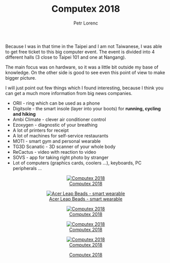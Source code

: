 ﻿---
layout: post
title: Computex 2018
description: My personal opinion about Computex 2018 which was held in Taipei, Taiwan
author: Petr Lorenc
comments: true
---

Because I was in that time in the Taipei and I am not Taiwanese, I was able to get free ticket to this big computer event. The event is divided into 4 different halls (3 close to Taipei 101 and one at Nangang).

The main focus was on hardware, so it was a little bit outside my base of knowledge. On the other side is good to see even this point of view to make bigger picture.

I will just point out few things which I found interesting, because I think you can get a much more information from big news companies.
  * ORII - ring which can be used as a phone
  * Digitsole - the smart insole (layer into your boots) for **running, cycling and hiking**
  * Ambi Climate - clever air conditioner control
  * Ezoxygen - diagnostic of your breathing
  * A lot of printers for receipt
  * A lot of machines for self-service restaurants
  * MOTI - smart gym and personal wearable
  * TG3D Scanatic - 3D scanner of your whole body
  * ReCactus - video with reaction to video
  * SOVS - app for taking right photo by stranger
  * Lot of computers (graphics cards, coolers ...), keyboards, PC peripherals ...


<figure align="middle">
  <a href="{{ site.baseurl }}/images/computex/01.jpg" data-lightbox="Computex 2018" data-title="Computex 2018" data-lightbox="roadtrip">
    <img src="{{ site.baseurl }}/images/computex/01.jpg" alt="Computex 2018" title="Computex 2018"/>
    <figcaption>Computex 2018</figcaption>
  </a>
</figure>

<figure align="middle">
  <a href="{{ site.baseurl }}/images/computex/02.jpg" data-lightbox="Acer Leap Beads - smart wearable" data-title="Acer Leap Beads - smart wearable" data-lightbox="roadtrip">
    <img src="{{ site.baseurl }}/images/computex/02.jpg" alt="Acer Leap Beads - smart wearable" title="Acer Leap Beads - smart wearable"/>
    <figcaption>Acer Leap Beads - smart wearable</figcaption>
  </a>
</figure>

<figure align="middle">
  <a href="{{ site.baseurl }}/images/computex/03.jpg" data-lightbox="Computex 2018" data-title="Computex 2018" data-lightbox="roadtrip">
    <img src="{{ site.baseurl }}/images/computex/03.jpg" alt="Computex 2018" title="Computex 2018"/>
    <figcaption>Computex 2018</figcaption>
  </a>
</figure>

<figure align="middle">
  <a href="{{ site.baseurl }}/images/computex/04.jpg" data-lightbox="Computex 2018" data-title="Computex 2018" data-lightbox="roadtrip">
    <img src="{{ site.baseurl }}/images/computex/04.jpg" alt="Computex 2018" title="Computex 2018"/>
    <figcaption>Computex 2018</figcaption>
  </a>
</figure>

<figure align="middle">
  <a href="{{ site.baseurl }}/images/computex/05.jpg" data-lightbox="Computex 2018" data-title="Computex 2018" data-lightbox="roadtrip">
    <img src="{{ site.baseurl }}/images/computex/05.jpg" alt="Computex 2018" title="Computex 2018"/>
    <figcaption>Computex 2018</figcaption>
  </a>
</figure>

<figure align="middle">
  <a href="{{ site.baseurl }}/images/computex/06.jpg" data-lightbox="Computex 2018" data-title="Computex 2018" data-lightbox="roadtrip">
    <img src="{{ site.baseurl }}/images/computex/06.jpg" alt=""Computex 2018 title="Computex 2018"/>
    <figcaption>Computex 2018</figcaption>
  </a>
</figure>